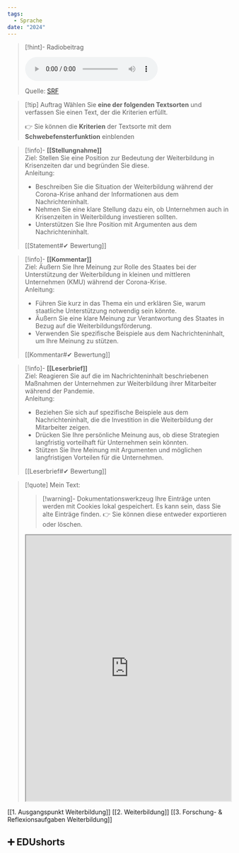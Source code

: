 ```yaml
---
tags:
  - Sprache
date: "2024"
---
```

>[!hint]- Radiobeitrag
>
><audio controls><source src="https://download-media.srf.ch/world/audio/Rendez-vous-radio/2021/06/Rendez-vous_04-06-2021-1230.mp3"></audio>
>
>Quelle: [SRF](https://www.srf.ch/play/radio/redirect/detail/26c81976-9f36-4c89-b476-09a4410f9077)

>[!tip] Auftrag
>Wählen Sie **eine der folgenden Textsorten** und verfassen Sie einen Text, der die Kriterien erfüllt.
>
>👉 Sie können die **Kriterien** der Textsorte mit dem **Schwebefensterfunktion** einblenden

>[!info]- **[[Stellungnahme]]**  
>Ziel: Stellen Sie eine Position zur Bedeutung der Weiterbildung in Krisenzeiten dar und begründen Sie diese.  
>Anleitung:  
>- Beschreiben Sie die Situation der Weiterbildung während der Corona-Krise anhand der Informationen aus dem Nachrichteninhalt.  
>- Nehmen Sie eine klare Stellung dazu ein, ob Unternehmen auch in Krisenzeiten in Weiterbildung investieren sollten.  
>- Unterstützen Sie Ihre Position mit Argumenten aus dem Nachrichteninhalt.  
>
>[[Statement#✔ Bewertung]]

>[!info]- **[[Kommentar]]**  
>Ziel: Äußern Sie Ihre Meinung zur Rolle des Staates bei der Unterstützung der Weiterbildung in kleinen und mittleren Unternehmen (KMU) während der Corona-Krise.  
>Anleitung:  
>- Führen Sie kurz in das Thema ein und erklären Sie, warum staatliche Unterstützung notwendig sein könnte.  
>- Äußern Sie eine klare Meinung zur Verantwortung des Staates in Bezug auf die Weiterbildungsförderung.  
>- Verwenden Sie spezifische Beispiele aus dem Nachrichteninhalt, um Ihre Meinung zu stützen.  
>
>[[Kommentar#✔ Bewertung]]

>[!info]- **[[Leserbrief]]**  
>Ziel: Reagieren Sie auf die im Nachrichteninhalt beschriebenen Maßnahmen der Unternehmen zur Weiterbildung ihrer Mitarbeiter während der Pandemie.  
>Anleitung:  
>- Beziehen Sie sich auf spezifische Beispiele aus dem Nachrichteninhalt, die die Investition in die Weiterbildung der Mitarbeiter zeigen.  
>- Drücken Sie Ihre persönliche Meinung aus, ob diese Strategien langfristig vorteilhaft für Unternehmen sein könnten.  
>- Stützen Sie Ihre Meinung mit Argumenten und möglichen langfristigen Vorteilen für die Unternehmen.  
>
>[[Leserbrief#✔ Bewertung]]

 
   >[!quote] Mein Text:
>>[!warning]- Dokumentationswerkzeug 
>Ihre Einträge unten werden mit Cookies lokal gespeichert. Es kann sein, dass Sie alte Einträge finden. 
>👉 Sie können diese entweder exportieren oder löschen.
>
><iframe width="100%" height="600" src="https://app.Lumi.education/run/KWcs8f" allowfullscreen allow="geolocation *; autoplay; encrypted-media"></iframe>


[[1. Ausgangspunkt Weiterbildung]]
[[2. Weiterbildung]]
[[3. Forschung- & Reflexionsaufgaben Weiterbildung]]

## ➕ EDUshorts
